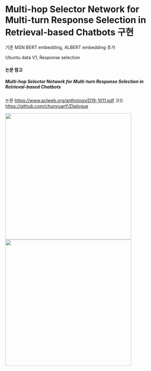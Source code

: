 # Multi-hop Selector Network for Multi-turn Response Selection in Retrieval-based Chatbots 구현
기존 MSN BERT embedding, ALBERT embedding 추가

Ubuntu data V1, Response selection

#### 논문 참고
##### Multi-hop Selector Network for Multi-turn Response Selection in Retrieval-based Chatbots
논문 https://www.aclweb.org/anthology/D19-1011.pdf
코드 https://github.com/chunyuanY/Dialogue

<img src="https://user-images.githubusercontent.com/32722198/97414895-e4fb9f00-1947-11eb-838a-be386be4f329.png" width="400">

<img src="https://user-images.githubusercontent.com/32722198/97415073-1d9b7880-1948-11eb-8f69-d3b5554037a5.png" width="400">

